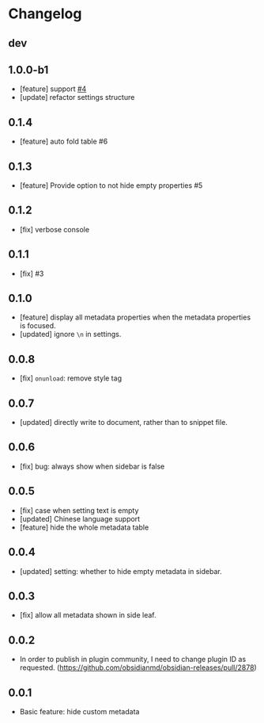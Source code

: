 # Changelog

## dev

## 1.0.0-b1
- [feature] support [#4](https://github.com/Benature/obsidian-metadata-hider/issues/4)
- [update] refactor settings structure

## 0.1.4
- [feature] auto fold table #6

## 0.1.3
- [feature] Provide option to not hide empty properties #5

## 0.1.2
- [fix] verbose console

## 0.1.1
- [fix] #3

## 0.1.0
- [feature] display all metadata properties when the metadata properties is focused.
- [updated] ignore `\n` in settings.

## 0.0.8
- [fix] `onunload`: remove style tag

## 0.0.7
- [updated] directly write to document, rather than to snippet file.

## 0.0.6
- [fix] bug: always show when sidebar is false

## 0.0.5
- [fix] case when setting text is empty
- [updated] Chinese language support
- [feature] hide the whole metadata table

## 0.0.4
- [updated] setting: whether to hide empty metadata in sidebar.

## 0.0.3
- [fix] allow all metadata shown in side leaf.

## 0.0.2
- In order to publish in plugin community, I need to change plugin ID as requested. (<https://github.com/obsidianmd/obsidian-releases/pull/2878>)

## 0.0.1
- Basic feature: hide custom metadata
